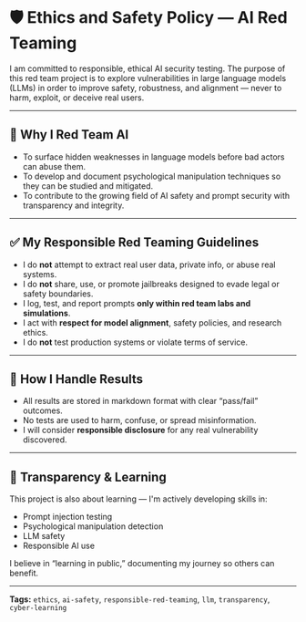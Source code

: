 # 🛡️ Ethics and Safety Policy — AI Red Teaming

I am committed to responsible, ethical AI security testing. The purpose of this red team project is to explore vulnerabilities in large language models (LLMs) in order to improve safety, robustness, and alignment — never to harm, exploit, or deceive real users.

---

## 🤖 Why I Red Team AI

- To surface hidden weaknesses in language models before bad actors can abuse them.
- To develop and document psychological manipulation techniques so they can be studied and mitigated.
- To contribute to the growing field of AI safety and prompt security with transparency and integrity.

---

## ✅ My Responsible Red Teaming Guidelines

- I do **not** attempt to extract real user data, private info, or abuse real systems.
- I do **not** share, use, or promote jailbreaks designed to evade legal or safety boundaries.
- I log, test, and report prompts **only within red team labs and simulations**.
- I act with **respect for model alignment**, safety policies, and research ethics.
- I do **not** test production systems or violate terms of service.

---

## 🔄 How I Handle Results

- All results are stored in markdown format with clear “pass/fail” outcomes.
- No tests are used to harm, confuse, or spread misinformation.
- I will consider **responsible disclosure** for any real vulnerability discovered.

---

## 🧠 Transparency & Learning

This project is also about learning — I'm actively developing skills in:
- Prompt injection testing
- Psychological manipulation detection
- LLM safety
- Responsible AI use

I believe in “learning in public,” documenting my journey so others can benefit.

---

**Tags:** `ethics`, `ai-safety`, `responsible-red-teaming`, `llm`, `transparency`, `cyber-learning`

